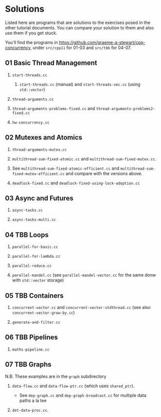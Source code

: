 # Solutions

Listed here are programs that are solutions to the exercises posed in the other tutorial documents. You can compare your solution to them and also use them if you get stuck.

You'll find the programs in https://github.com/graeme-a-stewart/cpp-concurrency, under `src/cpp11` for 01-03 and `src/tbb` for 04-07.

## 01 Basic Thread Management

1. `start-threads.cc`
    1. `start-threads.cc` (manual) and `start-threads-vec.cc` (using
       `std::vector`)

2. `thread-arguments.cc`

3. `thread-arguments-problems-fixed.cc` and
   `thread-arguments-problems2-fixed.cc`

4. `hw-concurrency.cc`

## 02 Mutexes and Atomics

1. `thread-arguments-mutex.cc`

2. `multithread-sum-fixed-atomic.cc` and 
   `multithread-sum-fixed-mutex.cc`. 

3. See `multithread-sum-fixed-atomic-efficient.cc` and
   `multithread-sum-fixed-mutex-efficient.cc` and compare with the
   versions above.
   
4. `deadlock-fixed.cc` and
   `deadlock-fixed-using-lock-adoption.cc`

## 03 Async and Futures

1. `async-tasks.cc`

2. `async-tasks-multi.cc`


## 04 TBB Loops

1. `parallel-for-basic.cc`

2. `parallel-for-lambda.cc`

3. `parallel-reduce.cc`

4. `parallel-mandel.cc` (see `parallel-mandel-vector.cc` for the same donw with `std::vector` storage)

## 05 TBB Containers

1. `concurrent-vector.cc` and `concurrent-vector-stdthread.cc` (see also `concurrent-vector-grow-by.cc`)

2. `generate-and-filter.cc`

## 06 TBB Pipelines

1. `maths-pipeline.cc`

## 07 TBB Graphs

N.B. These examples are in the `graph` subdirectory

1. `data-flow.cc` and `data-flow-ptr.cc` (which uses `shared_ptr`).

    * See `dep-graph.cc` and `dep-graph-broadcast.cc` for multiple data paths a la tee

2. `det-data-proc.cc`.
